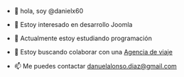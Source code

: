 - 👋 hola, soy @danielx60

- 👀 Estoy interesado en desarrollo Joomla

- 🌱 Actualmente estoy estudiando programación

- 💞️ Estoy buscando colaborar con una  <a href="https://rutasvietnam.viajes/"> Agencia de viaje</a>

- 📫 Me puedes contactar danuelalonso.diaz@gmail.com

<!---
danielx60/danielx60 is a ✨ special ✨ repository because its `README.md` (this file) appears on your GitHub profile.
You can click the Preview link to take a look at your changes.
--->
